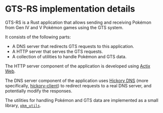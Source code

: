 # GTS-RS implementation details

GTS-RS is a Rust application that allows sending and receiving Pokémon from Gen IV and V Pokémon games using the GTS system.

It consists of the following parts:
 * A DNS server that redirects GTS requests to this application.
 * A HTTP server that serves the GTS requests.
 * A collection of utilities to handle Pokémon and GTS data.

The HTTP server component of the application is developed using [Actix Web](https://actix.rs/).

The DNS server component of the application uses [Hickory DNS](https://hickory-dns.org/) (more specifically, [hickory-client](https://docs.rs/hickory-client/latest/hickory_client/index.html)) to redirect requests to a real DNS server, and potentially modify the responses.

The utilities for handling Pokémon and GTS data are implemented as a small library, [`pkm_utils`](../src/pkm_utils/).

